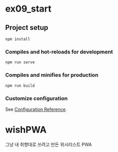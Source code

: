 # ex09_start

## Project setup
```
npm install
```

### Compiles and hot-reloads for development
```
npm run serve
```

### Compiles and minifies for production
```
npm run build
```

### Customize configuration
See [Configuration Reference](https://cli.vuejs.org/config/).
# wishPWA
그냥 내 취향대로 쓰려고 만든 위시리스트 PWA
